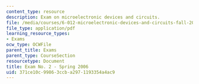 ```yaml
---
content_type: resource
description: Exam on microelectronic devices and circuits.
file: /media/courses/6-012-microelectronic-devices-and-circuits-fall-2009/371ce10c99863ccba2971193354a4ac9_MIT6_012F09_exam2_s06.pdf
file_type: application/pdf
learning_resource_types:
- Exams
ocw_type: OCWFile
parent_title: Exams
parent_type: CourseSection
resourcetype: Document
title: Exam No. 2 - Spring 2006
uid: 371ce10c-9986-3ccb-a297-1193354a4ac9
---
```

